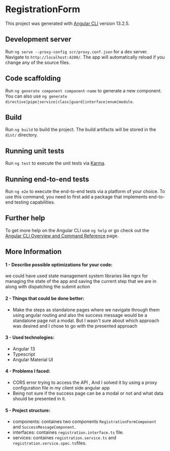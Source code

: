 # RegistrationForm

This project was generated with [Angular CLI](https://github.com/angular/angular-cli) version 13.2.5.

## Development server

Run `ng serve --proxy-config scr/proxy.conf.json` for a dev server. Navigate to `http://localhost:4200/`. The app will automatically reload if you change any of the source files.

## Code scaffolding

Run `ng generate component component-name` to generate a new component. You can also use `ng generate directive|pipe|service|class|guard|interface|enum|module`.

## Build

Run `ng build` to build the project. The build artifacts will be stored in the `dist/` directory.

## Running unit tests

Run `ng test` to execute the unit tests via [Karma](https://karma-runner.github.io).

## Running end-to-end tests

Run `ng e2e` to execute the end-to-end tests via a platform of your choice. To use this command, you need to first add a package that implements end-to-end testing capabilities.

## Further help

To get more help on the Angular CLI use `ng help` or go check out the [Angular CLI Overview and Command Reference](https://angular.io/cli) page.

## More Information

#### 1 - Describe possible optimizations for your code:

we could have used state management system libraries like ngrx for managing the state of the app and saving the current step that we are in along with dispatching the submit action

#### 2 - Things that could be done better:

- Make the steps as standalone pages where we navigate through them using angular routing and also the success message would be a standalone page not a modal. But I wasn't sure about which approach was desired and I chose to go with the presented approach

#### 3 - Used technologies:

- Angular 13
- Typescript
- Angular Material UI

#### 4 - Problems I faced:

- CORS error trying to access the API , And I solved it by using a proxy configuration file in my client side angular app
- Being not sure if the success page can be a modal or not and what data should be presented in it.

#### 5 - Project structure:

- components: containes two components `RegistrationFormComponent` and `SuccessMessageComponent`.
- interfaces: containes `registration.interface.ts` file.
- services: containes `registration.service.ts`  and `registration.service.spec.ts`files.



